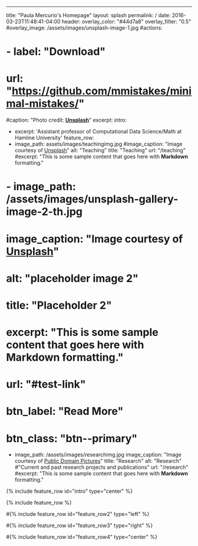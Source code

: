 ---
title: "Paula Mercurio's Homepage"
layout: splash
permalink: /
date: 2016-03-23T11:48:41-04:00
header:
  overlay_color: "#44d7a8"
  overlay_filter: "0.5"
  #overlay_image: /assets/images/unsplash-image-1.jpg
  #actions:
  #  - label: "Download"
   #   url: "https://github.com/mmistakes/minimal-mistakes/"
  #caption: "Photo credit: [**Unsplash**](https://unsplash.com)"
excerpt: 
intro: 
  - excerpt: 'Assistant professor of Computational Data Science/Math at Hamline University'
feature_row:
  - image_path: assets/images/teachingimg.jpg
    #image_caption: "Image courtesy of [Unsplash](https://unsplash.com/)"
    alt: "Teaching"
    title: "Teaching"
    url: "/teaching"
    #excerpt: "This is some sample content that goes here with **Markdown** formatting."
#   - image_path: /assets/images/unsplash-gallery-image-2-th.jpg
#     image_caption: "Image courtesy of [Unsplash](https://unsplash.com/)"
#     alt: "placeholder image 2"
#     title: "Placeholder 2"
#     excerpt: "This is some sample content that goes here with **Markdown** formatting."
#     url: "#test-link"
#     btn_label: "Read More"
#     btn_class: "btn--primary"
  - image_path: /assets/images/researchimg.jpg
    image_caption: "Image courtesy of [Public Domain Pictures](https://publicdomainpictures.net/)"
    title: "Research"
    alt: "Research" #"Current and past research projects and publications"
    url: "/research"
    #excerpt: "This is some sample content that goes here with **Markdown** formatting."


{% include feature_row id="intro" type="center" %}

{% include feature_row %}

#{% include feature_row id="feature_row2" type="left" %}

#{% include feature_row id="feature_row3" type="right" %}

#{% include feature_row id="feature_row4" type="center" %}